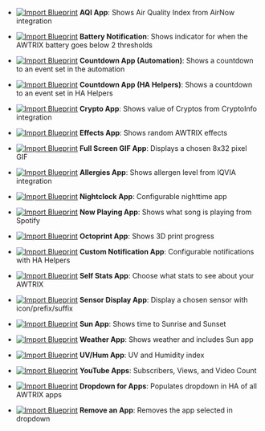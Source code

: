 - [![Import Blueprint](https://my.home-assistant.io/badges/blueprint_import.svg)](https://my.home-assistant.io/redirect/blueprint_import/?blueprint_url=https%3A%2F%2Fgithub.com%2FsystemsNinja%2Fhomeassistant-blueprints%2Fblob%2Fmain%2Fawtrix_aqi.yaml) **AQI App**: Shows Air Quality Index from AirNow integration  

- [![Import Blueprint](https://my.home-assistant.io/badges/blueprint_import.svg)](https://my.home-assistant.io/redirect/blueprint_import/?blueprint_url=https%3A%2F%2Fgithub.com%2FsystemsNinja%2Fhomeassistant-blueprints%2Fblob%2Fmain%2Fawtrix_battery_notification.yaml) **Battery Notification**: Shows indicator for when the AWTRIX battery goes below 2 thresholds  

- [![Import Blueprint](https://my.home-assistant.io/badges/blueprint_import.svg)](https://my.home-assistant.io/redirect/blueprint_import/?blueprint_url=https%3A%2F%2Fgithub.com%2FsystemsNinja%2Fhomeassistant-blueprints%2Fblob%2Fmain%2Fawtrix_countdown_to_event.yaml) **Countdown App (Automation)**: Shows a countdown to an event set in the automation  

- [![Import Blueprint](https://my.home-assistant.io/badges/blueprint_import.svg)](https://my.home-assistant.io/redirect/blueprint_import/?blueprint_url=https%3A%2F%2Fgithub.com%2FsystemsNinja%2Fhomeassistant-blueprints%2Fblob%2Fmain%2Fawtrix_countdown_to_event_with%2520_helpers.yaml) **Countdown App (HA Helpers)**: Shows a countdown to an event set in HA Helpers  

- [![Import Blueprint](https://my.home-assistant.io/badges/blueprint_import.svg)](https://my.home-assistant.io/redirect/blueprint_import/?blueprint_url=https%3A%2F%2Fgithub.com%2FsystemsNinja%2Fhomeassistant-blueprints%2Fblob%2Fmain%2Fawtrix_cryptoinfo_bitcoin%2B.yaml) **Crypto App**: Shows value of Cryptos from CryptoInfo integration  

- [![Import Blueprint](https://my.home-assistant.io/badges/blueprint_import.svg)](https://my.home-assistant.io/redirect/blueprint_import/?blueprint_url=https%3A%2F%2Fgithub.com%2FsystemsNinja%2Fhomeassistant-blueprints%2Fblob%2Fmain%2Fawtrix_effects.yaml) **Effects App**: Shows random AWTRIX effects  

- [![Import Blueprint](https://my.home-assistant.io/badges/blueprint_import.svg)](https://my.home-assistant.io/redirect/blueprint_import/?blueprint_url=https%3A%2F%2Fgithub.com%2FsystemsNinja%2Fhomeassistant-blueprints%2Fblob%2Fmain%2Fawtrix_full_screen_icon.yaml) **Full Screen GIF App**: Displays a chosen 8x32 pixel GIF  

- [![Import Blueprint](https://my.home-assistant.io/badges/blueprint_import.svg)](https://my.home-assistant.io/redirect/blueprint_import/?blueprint_url=https%3A%2F%2Fgithub.com%2FsystemsNinja%2Fhomeassistant-blueprints%2Fblob%2Fmain%2Fawtrix_iqvia_allergies.yaml) **Allergies App**: Shows allergen level from IQVIA integration  

- [![Import Blueprint](https://my.home-assistant.io/badges/blueprint_import.svg)](https://my.home-assistant.io/redirect/blueprint_import/?blueprint_url=https%3A%2F%2Fgithub.com%2FsystemsNinja%2Fhomeassistant-blueprints%2Fblob%2Fmain%2Fawtrix_nightclock.yaml) **Nightclock App**: Configurable nighttime app  

- [![Import Blueprint](https://my.home-assistant.io/badges/blueprint_import.svg)](https://my.home-assistant.io/redirect/blueprint_import/?blueprint_url=https%3A%2F%2Fgithub.com%2FsystemsNinja%2Fhomeassistant-blueprints%2Fblob%2Fmain%2Fawtrix_now_playing.yaml) **Now Playing App**: Shows what song is playing from Spotify  

- [![Import Blueprint](https://my.home-assistant.io/badges/blueprint_import.svg)](https://my.home-assistant.io/redirect/blueprint_import/?blueprint_url=https%3A%2F%2Fgithub.com%2FsystemsNinja%2Fhomeassistant-blueprints%2Fblob%2Fmain%2Fawtrix_octoprint.yaml) **Octoprint App**: Shows 3D print progress  

- [![Import Blueprint](https://my.home-assistant.io/badges/blueprint_import.svg)](https://my.home-assistant.io/redirect/blueprint_import/?blueprint_url=https%3A%2F%2Fgithub.com%2FsystemsNinja%2Fhomeassistant-blueprints%2Fblob%2Fmain%2Fawtrix_notifications.yaml) **Custom Notification App**: Configurable notifications with HA Helpers  

- [![Import Blueprint](https://my.home-assistant.io/badges/blueprint_import.svg)](https://my.home-assistant.io/redirect/blueprint_import/?blueprint_url=https%3A%2F%2Fgithub.com%2FsystemsNinja%2Fhomeassistant-blueprints%2Fblob%2Fmain%2Fawtrix_self_stats_battery_signal_strength.yaml) **Self Stats App**: Choose what stats to see about your AWTRIX  

- [![Import Blueprint](https://my.home-assistant.io/badges/blueprint_import.svg)](https://my.home-assistant.io/redirect/blueprint_import/?blueprint_url=https%3A%2F%2Fgithub.com%2FsystemsNinja%2Fhomeassistant-blueprints%2Fblob%2Fmain%2Fawtrix_sensor_app.yaml) **Sensor Display App**: Display a chosen sensor with icon/prefix/suffix  

- [![Import Blueprint](https://my.home-assistant.io/badges/blueprint_import.svg)](https://my.home-assistant.io/redirect/blueprint_import/?blueprint_url=https%3A%2F%2Fgithub.com%2FsystemsNinja%2Fhomeassistant-blueprints%2Fblob%2Fmain%2Fawtrix_sun.yaml) **Sun App**: Shows time to Sunrise and Sunset  

- [![Import Blueprint](https://my.home-assistant.io/badges/blueprint_import.svg)](https://my.home-assistant.io/redirect/blueprint_import/?blueprint_url=https%3A%2F%2Fgithub.com%2FsystemsNinja%2Fhomeassistant-blueprints%2Fblob%2Fmain%2Fawtrix_weather_and_sun.yaml) **Weather App**: Shows weather and includes Sun app  

- [![Import Blueprint](https://my.home-assistant.io/badges/blueprint_import.svg)](https://my.home-assistant.io/redirect/blueprint_import/?blueprint_url=https%3A%2F%2Fgithub.com%2FsystemsNinja%2Fhomeassistant-blueprints%2Fblob%2Fmain%2Fawtrix_uv_humidity.yaml) **UV/Hum App**: UV and Humidity index  

- [![Import Blueprint](https://my.home-assistant.io/badges/blueprint_import.svg)](https://my.home-assistant.io/redirect/blueprint_import/?blueprint_url=https%3A%2F%2Fgithub.com%2FsystemsNinja%2Fhomeassistant-blueprints%2Fblob%2Fmain%2Fawtrix_youtube_apps.yaml) **YouTube Apps**: Subscribers, Views, and Video Count  

- [![Import Blueprint](https://my.home-assistant.io/badges/blueprint_import.svg)](https://my.home-assistant.io/redirect/blueprint_import/?blueprint_url=https%3A%2F%2Fgithub.com%2FsystemsNinja%2Fhomeassistant-blueprints%2Fblob%2Fmain%2FAwtrix_apps_dropdown.yaml) **Dropdown for Apps**: Populates dropdown in HA of all AWTRIX apps  

- [![Import Blueprint](https://my.home-assistant.io/badges/blueprint_import.svg)](https://my.home-assistant.io/redirect/blueprint_import/?blueprint_url=https%3A%2F%2Fgithub.com%2FsystemsNinja%2Fhomeassistant-blueprints%2Fblob%2Fmain%2Fawtrix_app_remove.yaml) **Remove an App**: Removes the app selected in dropdown  
